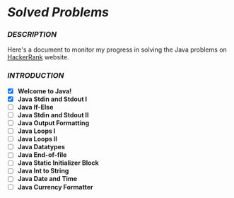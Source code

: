 # *Solved Problems*

### *DESCRIPTION*

Here's a document to monitor my progress in solving the Java problems on [HackerRank](https://www.hackerrank.com/domains/java) website. 

### *INTRODUCTION*

- [x] **Welcome to Java!**
- [x] **Java Stdin and Stdout I**
- [ ] **Java If-Else**
- [ ] **Java Stdin and Stdout II**
- [ ] **Java Output Formatting**
- [ ] **Java Loops I**
- [ ] **Java Loops II**
- [ ] **Java Datatypes**
- [ ] **Java End-of-file**
- [ ] **Java Static Initializer Block**
- [ ] **Java Int to String**
- [ ] **Java Date and Time**
- [ ] **Java Currency Formatter**
